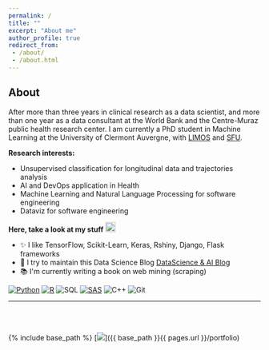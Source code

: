 ```yaml
---
permalink: /
title: ""
excerpt: "About me"
author_profile: true
redirect_from:
 - /about/
 - /about.html
---
```


About
------
After more than three years in clinical research as a data scientist, and more than one year as a data consultant at the World Bank and the Centre-Muraz public health research center. I am currently a PhD student in Machine Learning at the University of Clermont Auvergne, with [LIMOS](https://limos.fr/) and [SFU](https://www.sfu.ca/).

**Research interests:**

* Unsupervised classification for longitudinal data and trajectories analysis
* AI and DevOps application in Health 
* Machine Learning and Natural Language Processing for software engineering
* Dataviz for software engineering

**Here, take a look at my stuff**  <img src="https://raw.githubusercontent.com/aemmadi/aemmadi/master/wave.gif" width="20px">

- ✨ I like TensorFlow, Scikit-Learn, Keras, Rshiny, Django, Flask frameworks
- 📰 I try to maintain this Data Science Blog [DataScience & AI Blog](https://armelsoubeiga.pythonanywhere.com/)
- 📚 I'm currently writing a book on web mining (scraping)

[![Python](https://img.shields.io/badge/-programming-black?style=flat-square&logo=python&link=https://github.com/armelsoubeiga)](https://github.com/armelsoubeiga)
[![R](https://img.shields.io/badge/-programming-black?style=flat-square&logo=r&link=https://github.com/armelsoubeiga)](https://github.com/armelsoubeiga)
![SQL](https://img.shields.io/badge/SQL-programming-black?style=flat-square&logo=sql)
[![SAS](https://img.shields.io/badge/SAS-programming-black)](https://github.com/armelsoubeiga)
![C++](https://img.shields.io/badge/-C++-00599C?style=flat-square&logo=c)
![Git](https://img.shields.io/badge/-Git-black?style=flat-square&logo=git)

------

<br />
<br />

{% include base_path %}
[![](https://www.qries.com/images/banner_logo.png)]({{ base_path }}{{ pages.url }}/portfolio)
                               
